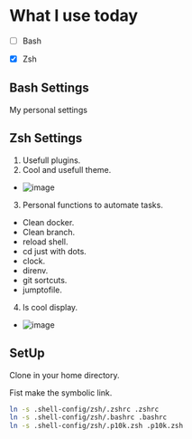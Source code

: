 # What I use today
- [ ] Bash
- [x] Zsh


## Bash Settings

My personal settings

## Zsh Settings

1. Usefull plugins.
2. Cool and usefull theme.
  - ![image](https://user-images.githubusercontent.com/62612685/173672501-b030f955-8995-447d-b58a-4a0c45b997e4.png)
3. Personal functions to automate tasks.
  - Clean docker.
  - Clean branch.
  - reload shell.
  - cd just with dots.
  - clock.
  - direnv.
  - git sortcuts.
  - jumptofile.
4. ls cool display.
 - ![image](https://user-images.githubusercontent.com/62612685/173672089-2ee7e91f-094f-4401-ba9d-2dbebf2ae4fa.png)

## SetUp

Clone in your home directory.

Fist make the symbolic link.

```zsh
ln -s .shell-config/zsh/.zshrc .zshrc
ln -s .shell-config/zsh/.bashrc .bashrc
ln -s .shell-config/zsh/.p10k.zsh .p10k.zsh
```
